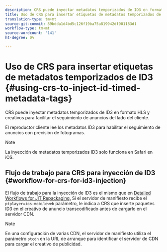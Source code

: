```yaml
---
description: CRS puede inyectar metadatos temporizados de ID3 en formato HLS y creativos para facilitar el seguimiento de anuncios del lado del cliente.
title: Uso de CRS para insertar etiquetas de metadatos temporizados de ID3
translation-type: tm+mt
source-git-commit: 89bdda1d4bd5c126f19ba75a819942df901183d1
workflow-type: tm+mt
source-wordcount: '141'
ht-degree: 0%

---
```



# Uso de CRS para insertar etiquetas de metadatos temporizados de ID3 {#using-crs-to-inject-id-timed-metadata-tags}

CRS puede inyectar metadatos temporizados de ID3 en formato HLS y creativos para facilitar el seguimiento de anuncios del lado del cliente.

El reproductor cliente lee los metadatos ID3 para habilitar el seguimiento de anuncios con precisión de fotogramas.

>[!NOTE]
>
>La inyección de metadatos temporizados ID3 solo funciona en Safari en iOS.

## Flujo de trabajo para CRS para inyección de ID3 {#workflow-for-crs-for-id3-injection}

El flujo de trabajo para la inyección de ID3 es el mismo que en [Detailed Workflows for JIT Repackaging.](../~old-creative-repackaging-service/jit-repackage.md) Si el servidor de manifiesto recibe el  `ptplayer=ios-mobileweb` parámetro, le indica a CRS que inserte paquetes ID3 en el creativo de anuncio transcodificado antes de cargarlo en el servidor CDN.

>[!NOTE]
>
>En una configuración de varias CDN, el servidor de manifiesto utiliza el parámetro `ptcdn` en la URL de arranque para identificar el servidor de CDN para cargar el creativo de publicidad.